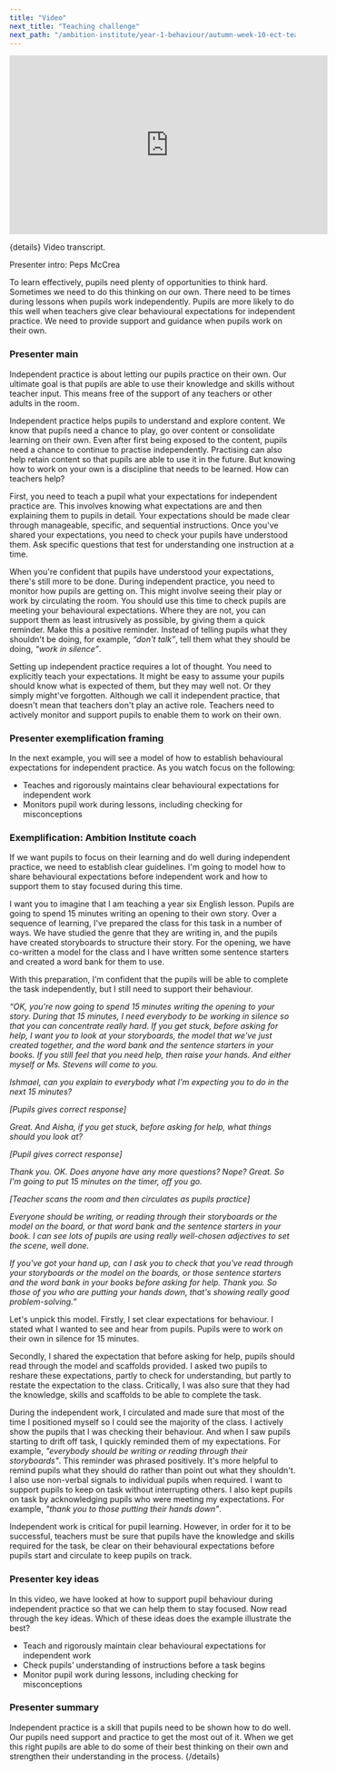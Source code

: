 ```yaml
---
title: "Video"
next_title: "Teaching challenge"
next_path: "/ambition-institute/year-1-behaviour/autumn-week-10-ect-teaching-challenge"
---
```


<iframe width="560" height="315" src="https://www.youtube.com/embed/akOyC9epHEY" title="YouTube video player" frameborder="0" allow="accelerometer; autoplay; clipboard-write; encrypted-media; gyroscope; picture-in-picture; web-share" allowfullscreen></iframe>

{details}
Video transcript.

Presenter intro: Peps McCrea

To learn effectively, pupils need plenty of opportunities to think hard. Sometimes
we need to do this thinking on our own. There need to be times during lessons when
pupils work independently. Pupils are more likely to do this well when teachers give
clear behavioural expectations for independent practice. We need to provide support
and guidance when pupils work on their own.
### Presenter main
Independent practice is about letting our pupils practice on their own. Our ultimate
goal is that pupils are able to use their knowledge and skills without teacher input.
This means free of the support of any teachers or other adults in the room.

Independent practice helps pupils to understand and explore content. We know that pupils need a chance to play, go over content or consolidate learning on their own. Even after first being exposed to the content, pupils need a chance to continue to practise independently. Practising can also help retain content so that pupils are able to use it in the future. But knowing how to work on your own is a discipline that needs to be learned. How can teachers help?

First, you need to teach a pupil what your expectations for independent practice are. This involves knowing what expectations are and then explaining them to pupils in detail. Your expectations should be made clear through manageable, specific, and sequential instructions. Once you've shared your expectations, you need to check your pupils have understood them. Ask specific questions that test for understanding one instruction at a time.

When you're confident that pupils have understood your expectations, there's still more to be done. During independent practice, you need to monitor how pupils are getting on. This might involve seeing their play or work by circulating the room. You should use this time to check pupils are meeting your behavioural expectations. Where they are not, you can support them as least intrusively as possible, by giving them a quick reminder. Make this a positive reminder. Instead of telling pupils what they shouldn't be doing, for example, _“don't talk”_, tell them what they should be doing, _“work in silence”_.

Setting up independent practice requires a lot of thought. You need to explicitly teach your expectations. It might be easy to assume your pupils should know what is expected of them, but they may well not. Or they simply might've forgotten. Although we call it independent practice, that doesn't mean that teachers don't play an active role. Teachers need to actively monitor and support pupils to enable them to work on their own.

### Presenter exemplification framing

In the next example, you will see a model of how to establish behavioural expectations
for independent practice. As you watch focus on the following:

- Teaches and rigorously maintains clear behavioural expectations for independent work
- Monitors pupil work during lessons, including checking for misconceptions

### Exemplification: Ambition Institute coach

If we want pupils to focus on their learning and do well during independent
practice, we need to establish clear guidelines. I'm going to model how to share
behavioural expectations before independent work and how to support them to stay
focused during this time.

I want you to imagine that I am teaching a year six English lesson. Pupils are going to spend 15 minutes writing an opening to their own story. Over a sequence of learning, I've prepared the class for this task in a number of ways. We have studied the genre that they are writing in, and the pupils have created storyboards to structure their story. For the opening, we have co-written a model for the class and I have written some sentence starters and created a word bank for them to use.

With this preparation, I'm confident that the pupils will be able to complete the task independently, but I still need to support their behaviour.

_“OK, you're now going to spend 15 minutes writing the opening to your story. During that 15 minutes, I need everybody to be working in silence so that you can concentrate really hard. If you get stuck, before asking for help, I want you to look at your storyboards, the model that we've just created together, and the word bank and the sentence starters in your books. If you still feel that you need help, then raise your hands. And either myself or Ms. Stevens will come to you._

_Ishmael, can you explain to everybody what I'm expecting you to do in the next 15 minutes?_

_[Pupils gives correct response]_

_Great. And Aisha, if you get stuck, before asking for help, what things should you look at?_

_[Pupil gives correct response]_

_Thank you. OK. Does anyone have any more questions? Nope? Great. So I'm going to put 15 minutes on the timer, off you go._

_[Teacher scans the room and then circulates as pupils practice]_

_Everyone should be writing, or reading through their storyboards or the model on the board, or that word bank and the sentence starters in your book. I can see lots of pupils are using really well-chosen adjectives to set the scene, well done._

_If you've got your hand up, can I ask you to check that you've read through your storyboards or the model on the boards, or those sentence starters and the word bank in your books before asking for help. Thank you. So those of you who are putting your hands down, that's showing really good problem-solving.”_

Let's unpick this model. Firstly, I set clear expectations for behaviour. I stated what I wanted to see and hear from pupils. Pupils were to work on their own in silence for 15 minutes.

Secondly, I shared the expectation that before asking for help, pupils should read through the model and scaffolds provided. I asked two pupils to reshare these expectations, partly to check for understanding, but partly to restate the expectation to the class. Critically, I was also sure that they had the knowledge, skills and scaffolds to be able to complete the task.

During the independent work, I circulated and made sure that most of the time I positioned myself so I could see the majority of the class. I actively show the pupils that I was checking their behaviour. And when I saw pupils starting to drift off task, I quickly reminded them of my expectations. For example, _"everybody should be writing or reading through their storyboards"_. This reminder was phrased positively. It's more helpful to remind pupils what they should do rather than point out what they shouldn't. I also use non-verbal signals to individual pupils when required. I want to support pupils to keep on task without interrupting others. I also kept pupils on task by acknowledging pupils who were meeting my expectations. For example, _"thank you to those putting their hands down"_.

Independent work is critical for pupil learning. However, in order for it to be successful, teachers must be sure that pupils have the knowledge and skills required for the task, be clear on their behavioural expectations before pupils start and circulate to keep pupils on track.

### Presenter key ideas

In this video, we have looked at how to support pupil behaviour during independent
practice so that we can help them to stay focused. Now read through the key ideas.
Which of these ideas does the example illustrate the best?

- Teach and rigorously maintain clear behavioural expectations for independent work
- Check pupils’ understanding of instructions before a task begins
- Monitor pupil work during lessons, including checking for misconceptions

### Presenter summary

Independent practice is a skill that pupils need to be shown how to do well. Our
pupils need support and practice to get the most out of it. When we get this
right pupils are able to do some of their best thinking on their own and
strengthen their understanding in the process. {/details}
